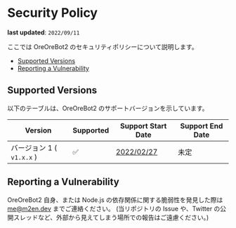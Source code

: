 # Security Policy

**last updated**: `2022/09/11`

ここでは OreOreBot2 のセキュリティポリシーについて説明します。

- [Supported Versions](#supported-versions)
- [Reporting a Vulnerability](#reporting-a-vulnerability)

## Supported Versions

以下のテーブルは、OreOreBot2 のサポートバージョンを示しています。

| Version                   | Supported | Support Start Date                                                        | Support End Date |
| ------------------------- | --------- | ------------------------------------------------------------------------- | ---------------- |
| バージョン 1 ( `v1.x.x` ) | ✅        | [2022/02/27](https://github.com/approvers/OreOreBot2/releases/tag/v1.0.0) | 未定             |

## Reporting a Vulnerability

<!-- me@m2en.dev の所有者は @m2en(https://github.com/m2en) です。-->

OreOreBot2 自身、または Node.js の依存関係に関する脆弱性を発見した際は [me@m2en.dev](mailto:me@m2en.dev) までご連絡ください。
(当リポジトリの Issue や、Twitter の公開スレッドなど、外部から見えてしまう場所での報告はご遠慮ください。)
